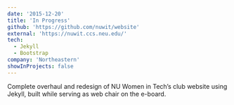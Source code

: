 ```yaml
---
date: '2015-12-20'
title: 'In Progress'
github: 'https://github.com/nuwit/website'
external: 'https://nuwit.ccs.neu.edu/'
tech:
  - Jekyll
  - Bootstrap
company: 'Northeastern'
showInProjects: false
---
```


Complete overhaul and redesign of NU Women in Tech’s club website using Jekyll, built while serving as web chair on the e-board.
